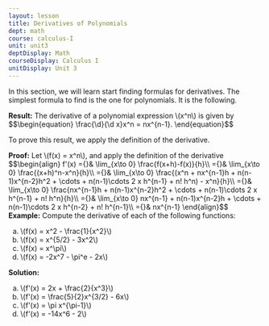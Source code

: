 ```yaml
---
layout: lesson
title: Derivatives of Polynomials 
dept: math
course: calculus-I
unit: unit3
deptDisplay: Math
courseDisplay: Calculus I
unitDisplay: Unit 3
---
```


In this section, we will learn start finding formulas for derivatives. The simplest formula to find is the one for polynomials. It is the following. 

<div class="result">
<b>Result:</b>
The derivative of a polynomial expression \(x^n\) is given by 
$$\begin{equation}
\frac{\d}{\d x}x^n = nx^{n-1}.
\end{equation}$$

</div>

To prove this result, we apply the definition of the derivative. 

<div class="proof">
<b>Proof:</b>
Let \(f(x) = x^n\), and apply the definition of the derivative
$$\begin{align}
f'(x) ={}& \lim_{x\to 0} \frac{f(x+h)-f(x)}{h}\\
={}& \lim_{x\to 0} \frac{(x+h)^n-x^n}{h}\\
={}& \lim_{x\to 0} \frac{(x^n + nx^{n-1}h + n(n-1)x^{n-2}h^2 + \cdots + n(n-1)\cdots 2 x h^{n-1} + n! h^n) - x^n}{h}\\
={}& \lim_{x\to 0} \frac{nx^{n-1}h + n(n-1)x^{n-2}h^2 + \cdots + n(n-1)\cdots 2 x h^{n-1} + n! h^n}{h}\\
={}& \lim_{x\to 0} nx^{n-1} + n(n-1)x^{n-2}h + \cdots + n(n-1)\cdots 2 x h^{n-2} + n! h^{n-1}\\
={}& nx^{n-1}
\end{align}$$

</div>

<div class="example">
<b>Example:</b>
Compute the derivative of each of the following functions:
<ol type="a">
<li> \(f(x) = x^2 - \frac{1}{x^2}\)
</li>
<li> \(f(x) = x^{5/2} - 3x^2\)
</li>
<li> \(f(x) = x^\pi\)
</li>
<li> \(f(x) = -2x^7 - \pi^e - 2x\)
</li></ol>


<b>Solution:</b>
<ol type="a">
<li> \(f'(x) = 2x + \frac{2}{x^3}\)
</li>
<li> \(f'(x) = \frac{5}{2}x^{3/2} - 6x\) 
</li>
<li> \(f'(x) = \pi x^{\pi-1}\) 
</li>
<li> \(f'(x) = -14x^6 - 2\)
</li></ol>

</div>


